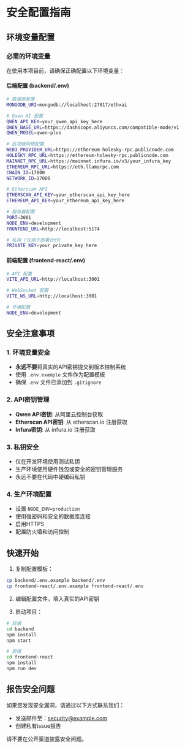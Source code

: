 # 安全配置指南

## 环境变量配置

### 必需的环境变量

在使用本项目前，请确保正确配置以下环境变量：

#### 后端配置 (backend/.env)

```bash
# 数据库配置
MONGODB_URI=mongodb://localhost:27017/ethxai

# Qwen AI 配置
QWEN_API_KEY=your_qwen_api_key_here
QWEN_BASE_URL=https://dashscope.aliyuncs.com/compatible-mode/v1
QWEN_MODEL=qwen-plus

# 区块链网络配置
WEB3_PROVIDER_URL=https://ethereum-holesky-rpc.publicnode.com
HOLESKY_RPC_URL=https://ethereum-holesky-rpc.publicnode.com
MAINNET_RPC_URL=https://mainnet.infura.io/v3/your_infura_key
ETHEREUM_RPC_URL=https://eth.llamarpc.com
CHAIN_ID=17000
NETWORK_ID=17000

# Etherscan API
ETHERSCAN_API_KEY=your_etherscan_api_key_here
ETHEREUM_API_KEY=your_ethereum_api_key_here

# 服务器配置
PORT=3001
NODE_ENV=development
FRONTEND_URL=http://localhost:5174

# 私钥 (仅用于部署合约)
PRIVATE_KEY=your_private_key_here
```

#### 前端配置 (frontend-react/.env)

```bash
# API 配置
VITE_API_URL=http://localhost:3001

# WebSocket 配置
VITE_WS_URL=http://localhost:3001

# 环境配置
NODE_ENV=development
```

## 安全注意事项

### 1. 环境变量安全

- **永远不要**将真实的API密钥提交到版本控制系统
- 使用 `.env.example` 文件作为配置模板
- 确保 `.env` 文件已添加到 `.gitignore`

### 2. API密钥管理

- **Qwen API密钥**: 从阿里云控制台获取
- **Etherscan API密钥**: 从 etherscan.io 注册获取
- **Infura密钥**: 从 infura.io 注册获取

### 3. 私钥安全

- 仅在开发环境使用测试私钥
- 生产环境使用硬件钱包或安全的密钥管理服务
- 永远不要在代码中硬编码私钥

### 4. 生产环境配置

- 设置 `NODE_ENV=production`
- 使用强密码和安全的数据库连接
- 启用HTTPS
- 配置防火墙和访问控制

## 快速开始

1. 复制配置模板：
```bash
cp backend/.env.example backend/.env
cp frontend-react/.env.example frontend-react/.env
```

2. 编辑配置文件，填入真实的API密钥

3. 启动项目：
```bash
# 后端
cd backend
npm install
npm start

# 前端
cd frontend-react
npm install
npm run dev
```

## 报告安全问题

如果您发现安全漏洞，请通过以下方式联系我们：
- 发送邮件至：security@example.com
- 创建私有issue报告

请不要在公开渠道披露安全问题。